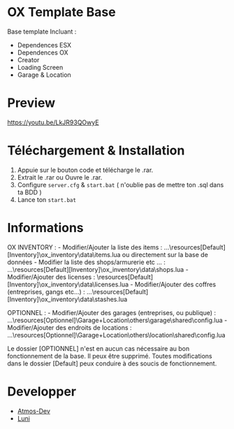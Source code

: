 # OX Template Base
Base template Incluant : 
* Dependences ESX
* Dependences OX
* Creator
* Loading Screen
* Garage & Location


# Preview
https://youtu.be/LkJR93QOwyE

# Téléchargement & Installation
1) Appuie sur le bouton code et télécharge le .rar.
2) Extrait le .rar ou Ouvre le .rar.
3) Configure `server.cfg` & `start.bat` ( n'oublie pas de mettre ton .sql dans ta BDD )
4) Lance ton `start.bat`


# Informations

 OX INVENTORY : 
	- Modifier/Ajouter la liste des items : ...\resources\[Default]\[Inventory]\ox_inventory\data\items.lua ou directement sur la base de données
	- Modifier la liste des shops/armurerie etc ... : ...\resources\[Default]\[Inventory]\ox_inventory\data\shops.lua
	- Modifier/Ajouter des licenses : \resources\[Default]\[Inventory]\ox_inventory\data\licenses.lua
	- Modifier/Ajouter des coffres (entreprises, gangs etc...) : ...\resources\[Default]\[Inventory]\ox_inventory\data\stashes.lua


 OPTIONNEL : 
	- Modifier/Ajouter des garages (entreprises, ou publique) : ...\resources\[Optionnel]\Garage+Location\others\garage\shared\config.lua
	- Modifier/Ajouter des endroits de locations : ...\resources\[Optionnel]\Garage+Location\others\location\shared\config.lua

Le dossier [OPTIONNEL] n'est en aucun cas nécessaire au bon fonctionnement de la base. Il peux être supprimé. Toutes modifications dans le dossier [Default] peux conduire à des soucis de fonctionnement.

# Developper
* [Atmos-Dev](https://github.com/Atmos-DEV)
* [Luni](https://github.com/ImLuni)
